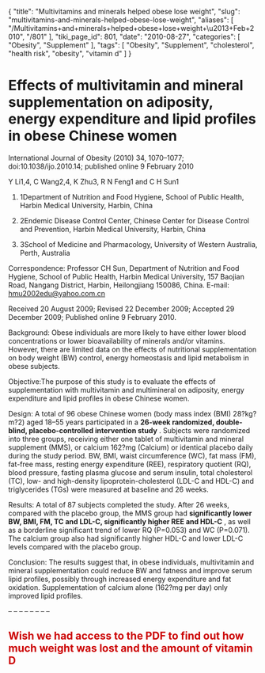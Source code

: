{
    "title": "Multivitamins and minerals helped obese lose weight",
    "slug": "multivitamins-and-minerals-helped-obese-lose-weight",
    "aliases": [
        "/Multivitamins+and+minerals+helped+obese+lose+weight+\u2013+Feb+2010",
        "/801"
    ],
    "tiki_page_id": 801,
    "date": "2010-08-27",
    "categories": [
        "Obesity",
        "Supplement"
    ],
    "tags": [
        "Obesity",
        "Supplement",
        "cholesterol",
        "health risk",
        "obesity",
        "vitamin d"
    ]
}


# Effects of multivitamin and mineral supplementation on adiposity, energy expenditure and lipid profiles in obese Chinese women

International Journal of Obesity (2010) 34, 1070–1077; doi:10.1038/ijo.2010.14; published online 9 February 2010

Y Li1,4, C Wang2,4, K Zhu3, R N Feng1 and C H Sun1

1. 1Department of Nutrition and Food Hygiene, School of Public Health, Harbin Medical University, Harbin, China

2. 2Endemic Disease Control Center, Chinese Center for Disease Control and Prevention, Harbin Medical University, Harbin, China

3. 3School of Medicine and Pharmacology, University of Western Australia, Perth, Australia

Correspondence: Professor CH Sun, Department of Nutrition and Food Hygiene, School of Public Health, Harbin Medical University, 157 Baojian Road, Nangang District, Harbin, Heilongjiang 150086, China. E-mail: hmu2002edu@yahoo.com.cn

Received 20 August 2009; Revised 22 December 2009; Accepted 29 December 2009; Published online 9 February 2010.

Background:  Obese individuals are more likely to have either lower blood concentrations or lower bioavailability of minerals and/or vitamins. However, there are limited data on the effects of nutritional supplementation on body weight (BW) control, energy homeostasis and lipid metabolism in obese subjects.

Objective:The purpose of this study is to evaluate the effects of supplementation with multivitamin and multimineral on adiposity, energy expenditure and lipid profiles in obese Chinese women.

Design: A total of 96 obese Chinese women (body mass index (BMI) 28?kg?m?2) aged 18–55 years participated in a  **26-week randomized, double-blind, placebo-controlled intervention study** . Subjects were randomized into three groups, receiving either one tablet of multivitamin and mineral supplement (MMS), or calcium 162?mg (Calcium) or identical placebo daily during the study period. BW, BMI, waist circumference (WC), fat mass (FM), fat-free mass, resting energy expenditure (REE), respiratory quotient (RQ), blood pressure, fasting plasma glucose and serum insulin, total cholesterol (TC), low- and high-density lipoprotein-cholesterol (LDL-C and HDL-C) and triglycerides (TGs) were measured at baseline and 26 weeks.

Results: A total of 87 subjects completed the study. After 26 weeks, compared with the placebo group, the MMS group had  **significantly lower BW, BMI, FM, TC and LDL-C, significantly higher REE and HDL-C** , as well as a borderline significant trend of lower RQ (P=0.053) and WC (P=0.071). The calcium group also had significantly higher HDL-C and lower LDL-C levels compared with the placebo group.

Conclusion: The results suggest that, in obese individuals, multivitamin and mineral supplementation could reduce BW and fatness and improve serum lipid profiles, possibly through increased energy expenditure and fat oxidation. Supplementation of calcium alone (162?mg per day) only improved lipid profiles.

– – – – – – – – 

## <span style="color:#C00;">Wish we had access to the PDF to find out how much weight was lost and the amount of vitamin D</span>